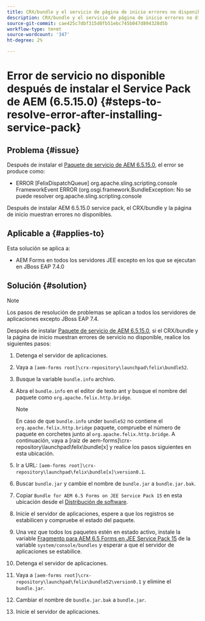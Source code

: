 ```yaml
---
title: CRX/bundle y el servicio de página de inicio errores no disponibles una vez que se haya instalado el último Service Pack 6.5.15.0
description: CRX/bundle y el servicio de página de inicio errores no disponibles una vez que se haya instalado el último Service Pack 6.5.15.0
source-git-commit: cae425c7dbf315d0fb51ebc745b047d894328d5b
workflow-type: tm+mt
source-wordcount: '347'
ht-degree: 2%

---
```



# Error de servicio no disponible después de instalar el Service Pack de AEM (6.5.15.0) {#steps-to-resolve-error-after-installing-service-pack}

## Problema {#issue}

Después de instalar el [Paquete de servicio de AEM 6.5.15.0](https://experience.adobe.com/#/downloads/content/software-distribution/en/aem.html?package=/content/software-distribution/en/details.html/content/dam/aem/public/adobe/packages/cq650/servicepack/aem-service-pkg-6.5.15.0.zip), el error se produce como:
* ERROR [FelixDispatchQueue] org.apache.sling.scripting.console FrameworkEvent ERROR (org.osgi.framework.BundleException: No se puede resolver org.apache.sling.scripting.console

Después de instalar AEM 6.5.15.0 service pack, el CRX/bundle y la página de inicio muestran errores no disponibles.

## Aplicable a {#applies-to}

Esta solución se aplica a:
* AEM Forms en todos los servidores JEE excepto en los que se ejecutan en JBoss EAP 7.4.0

## Solución {#solution}

>[!NOTE]
>
>Los pasos de resolución de problemas se aplican a todos los servidores de aplicaciones excepto JBoss EAP 7.4.

Después de instalar [Paquete de servicio de AEM 6.5.15.0](https://experience.adobe.com/#/downloads/content/software-distribution/en/aem.html?package=/content/software-distribution/en/details.html/content/dam/aem/public/adobe/packages/cq650/servicepack/aem-service-pkg-6.5.15.0.zip), si el CRX/bundle y la página de inicio muestran errores de servicio no disponible, realice los siguientes pasos:

1. Detenga el servidor de aplicaciones.
1. Vaya a `[aem-forms root]\crx-repository\launchpad\felix\bundle52`.
1. Busque la variable `bundle.info` archivo.
1. Abra el `bundle.info` en el editor de texto ant y busque el nombre del paquete como `org.apache.felix.http.bridge`.

   >[!NOTE]
   >
   >En caso de que `bundle.info` under `bundle52` no contiene el `org.apache.felix.http.bridge` paquete, compruebe el número de paquete en corchetes junto al `org.apache.felix.http.bridge`. A continuación, vaya a [raíz de aem-forms]\crx-repository\launchpad\felix\bundle[x] y realice los pasos siguientes en esta ubicación.

1. Ir a URL: `[aem-forms root]\crx-repository\launchpad\felix\bundle[x]\version0.1`.
1. Buscar `bundle.jar` y cambie el nombre de `bundle.jar` a `bundle.jar.bak`.
1. Copiar `Bundle for AEM 6.5 Forms on JEE Service Pack 15` en esta ubicación desde el [Distribución de software](https://experience.adobe.com/#/downloads/content/software-distribution/en/aem.html?package=/content/software-distribution/en/details.html/content/dam/aem/public/adobe/packages/cq650/featurepack/bundle.jar).
1. Inicie el servidor de aplicaciones, espere a que los registros se estabilicen y compruebe el estado del paquete.
1. Una vez que todos los paquetes estén en estado activo, instale la variable [Fragmento para AEM 6.5 Forms en JEE Service Pack 15](https://experience.adobe.com/#/downloads/content/software-distribution/en/aem.html?package=/content/software-distribution/en/details.html/content/dam/aem/public/adobe/packages/cq650/featurepack/org.apache.felix.http.servlet-api-1.2.0_fragment_full.jar) de la variable `system/console/bundles` y esperar a que el servidor de aplicaciones se estabilice.
1. Detenga el servidor de aplicaciones.
1. Vaya a `[aem-forms root]\crx-repository\launchpad\felix\bundle52\version0.1` y elimine el `bundle.jar`.
1. Cambiar el nombre de `bundle.jar.bak` a `bundle.jar`.
1. Inicie el servidor de aplicaciones.